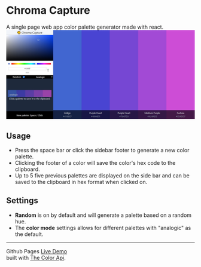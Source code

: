 # Chroma Capture

A single page web app color palette generator made with react.  
<img src="./public/chroma_capture_preview.jpg" width="640">

## Usage

- Press the space bar or click the sidebar footer to generate a new color palette.
- Clicking the footer of a color will save the color's hex code to the clipboard.
- Up to 5 five previous palettes are displayed on the side bar and can be saved to the clipboard in hex format when clicked on.

## Settings

- **Random** is on by default and will generate a palette based on a random hue.
- The **color mode** settings allows for different palettes with "analogic" as the default.

---

Github Pages [Live Demo](https://gaizadzn.github.io/Chroma_capture/)  
built with [The Color Api](https://www.thecolorapi.com).
